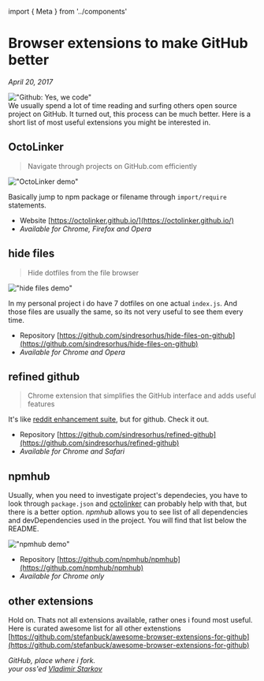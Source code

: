 import { Meta } from '../components'

<Meta
  title="Browser extensions to make GitHub better"
  description="We usually spend a lot of time reading and surfing others open source project on GitHub. It turned out, this process can be much better. Here is a short list of most useful extensions you might be interested in."
  image="https://i.imgur.com/wqMwVMx.jpg"
/>

# Browser extensions to make GitHub better

_April 20, 2017_

!["Github: Yes, we code"](https://i.imgur.com/wqMwVMx.jpg)  
We usually spend a lot of time reading and surfing others open source project on GitHub. It turned out, this process can be much better. Here is a short list of most useful extensions you might be interested in.

## OctoLinker

> Navigate through projects on GitHub.com efficiently

!["OctoLinker demo"](https://i.imgur.com/KLjf0uP.png)

Basically jump to npm package or filename through `import/require` statements.

- Website [https://octolinker.github.io/](https://octolinker.github.io/)
- _Available for Chrome, Firefox and Opera_

## hide files

> Hide dotfiles from the file browser

!["hide files demo"](https://i.imgur.com/joPgkhq.png)

In my personal project i do have 7 dotfiles on one actual `index.js`. And those files are usually the same, so its not very useful to see them every time.

- Repository [https://github.com/sindresorhus/hide-files-on-github](https://github.com/sindresorhus/hide-files-on-github)
- _Available for Chrome and Opera_

## refined github

> Chrome extension that simplifies the GitHub interface and adds useful features

It's like [reddit enhancement suite][res], but for github. Check it out.

- Repository [https://github.com/sindresorhus/refined-github](https://github.com/sindresorhus/refined-github)
- _Available for Chrome and Safari_

[res]: https://redditenhancementsuite.com/

## npmhub

Usually, when you need to investigate project's dependecies, you have to look through `package.json` and [octolinker](#octolinker) can probably help with that, but there is a better option. _npmhub_ allows you to see list of all dependencies and devDependencies used in the project. You will find that list below the README.

!["npmhub demo"](https://i.imgur.com/DtYeY3U.png)

- Repository [https://github.com/npmhub/npmhub](https://github.com/npmhub/npmhub)
- _Available for Chrome only_

## other extensions

Hold on. Thats not all extensions available, rather ones i found most useful. Here is curated awesome list for all other extenstions [https://github.com/stefanbuck/awesome-browser-extensions-for-github](https://github.com/stefanbuck/awesome-browser-extensions-for-github)

_GitHub, place where i fork._  
_your oss'ed [Vladimir Starkov](https://iamstarkov.com/)_

